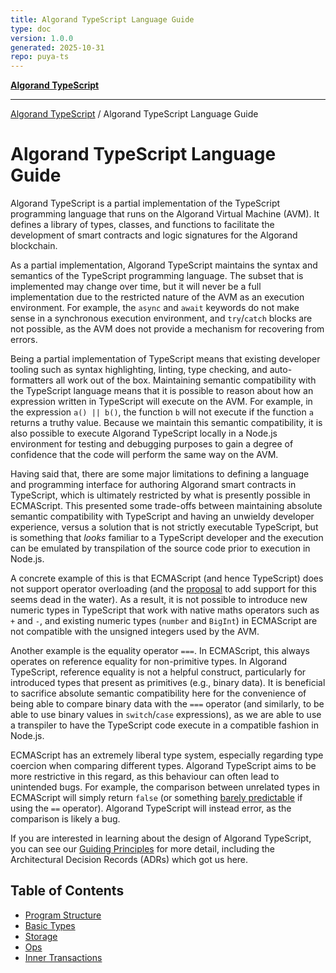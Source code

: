 ```yaml
---
title: Algorand TypeScript Language Guide
type: doc
version: 1.0.0
generated: 2025-10-31
repo: puya-ts
---
```

[**Algorand TypeScript**](../README.md)

***

[Algorand TypeScript](../modules.md) / Algorand TypeScript Language Guide

# Algorand TypeScript Language Guide

Algorand TypeScript is a partial implementation of the TypeScript programming language that runs on the Algorand Virtual Machine (AVM). It defines a library of types, classes, and functions to facilitate the development of smart contracts and logic signatures for the Algorand blockchain.

As a partial implementation, Algorand TypeScript maintains the syntax and semantics of the TypeScript programming language. The subset that is implemented may change over time, but it will never be a full implementation due to the restricted nature of the AVM as an execution environment. For example, the `async` and `await` keywords do not make sense in a synchronous execution environment, and `try`/`catch` blocks are not possible, as the AVM does not provide a mechanism for recovering from errors.

Being a partial implementation of TypeScript means that existing developer tooling such as syntax highlighting, linting, type checking, and auto-formatters all work out of the box. Maintaining semantic compatibility with the TypeScript language means that it is possible to reason about how an expression written in TypeScript will execute on the AVM. For example, in the expression `a() || b()`, the function `b` will not execute if the function `a` returns a truthy value. Because we maintain this semantic compatibility, it is also possible to execute Algorand TypeScript locally in a Node.js environment for testing and debugging purposes to gain a degree of confidence that the code will perform the same way on the AVM.

Having said that, there are some major limitations to defining a language and programming interface for authoring Algorand smart contracts in TypeScript, which is ultimately restricted by what is presently possible in ECMAScript. This presented some trade-offs between maintaining absolute semantic compatibility with TypeScript and having an unwieldy developer experience, versus a solution that is not strictly executable TypeScript, but is something that _looks_ familiar to a TypeScript developer and the execution can be emulated by transpilation of the source code prior to execution in Node.js.

A concrete example of this is that ECMAScript (and hence TypeScript) does not support operator overloading (and the [proposal](https://github.com/tc39/proposal-operator-overloading) to add support for this seems dead in the water). As a result, it is not possible to introduce new numeric types in TypeScript that work with native maths operators such as `+` and `-`, and existing numeric types (`number` and `BigInt`) in ECMAScript are not compatible with the unsigned integers used by the AVM.

Another example is the equality operator `===`. In ECMAScript, this always operates on reference equality for non-primitive types. In Algorand TypeScript, reference equality is not a helpful construct, particularly for introduced types that present as primitives (e.g., binary data). It is beneficial to sacrifice absolute semantic compatibility here for the convenience of being able to compare binary data with the `===` operator (and similarly, to be able to use binary values in `switch`/`case` expressions), as we are able to use a transpiler to have the TypeScript code execute in a compatible fashion in Node.js.

ECMAScript has an extremely liberal type system, especially regarding type coercion when comparing different types. Algorand TypeScript aims to be more restrictive in this regard, as this behaviour can often lead to unintended bugs. For example, the comparison between unrelated types in ECMAScript will simply return `false` (or something [barely predictable](https://developer.mozilla.org/en-US/docs/Web/JavaScript/Reference/Operators/Equality) if using the `==` operator). Algorand TypeScript will instead error, as the comparison is likely a bug.

If you are interested in learning about the design of Algorand TypeScript, you can see our [Guiding Principles](documents/Guiding-Principles.md) for more detail, including the Architectural Decision Records (ADRs) which got us here.

## Table of Contents

- [Program Structure](documents/Program-Structure.md)
- [Basic Types](documents/Types.md)
- [Storage](documents/Storage.md)
- [Ops](documents/AVM-Operations.md)
- [Inner Transactions](documents/Inner-Transactions.md)
